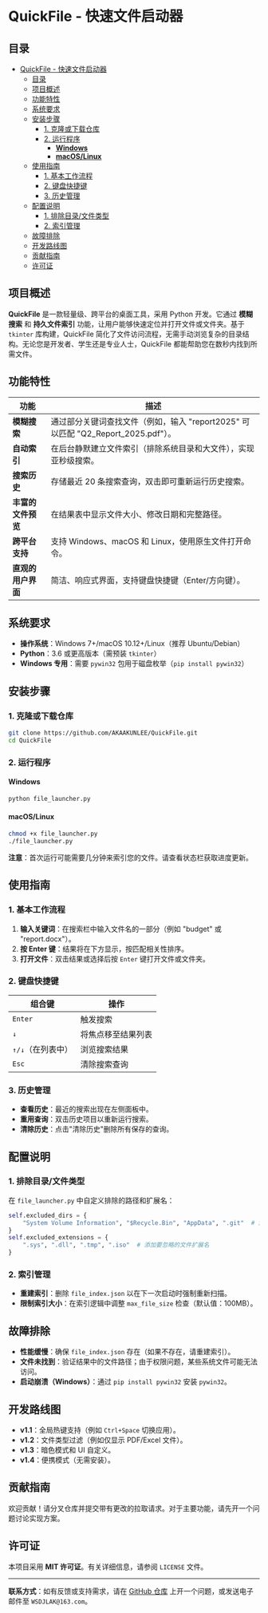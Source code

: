 # QuickFile - 快速文件启动器

## 目录

- [QuickFile - 快速文件启动器](#quickfile---快速文件启动器)
  - [目录](#目录)
  - [项目概述](#项目概述)
  - [功能特性](#功能特性)
  - [系统要求](#系统要求)
  - [安装步骤](#安装步骤)
    - [1. 克隆或下载仓库](#1-克隆或下载仓库)
    - [2. 运行程序](#2-运行程序)
      - [**Windows**](#windows)
      - [**macOS/Linux**](#macoslinux)
  - [使用指南](#使用指南)
    - [1. 基本工作流程](#1-基本工作流程)
    - [2. 键盘快捷键](#2-键盘快捷键)
    - [3. 历史管理](#3-历史管理)
  - [配置说明](#配置说明)
    - [1. 排除目录/文件类型](#1-排除目录文件类型)
    - [2. 索引管理](#2-索引管理)
  - [故障排除](#故障排除)
  - [开发路线图](#开发路线图)
  - [贡献指南](#贡献指南)
  - [许可证](#许可证)

## 项目概述

**QuickFile** 是一款轻量级、跨平台的桌面工具，采用 Python 开发。它通过 **模糊搜索** 和 **持久文件索引** 功能，让用户能够快速定位并打开文件或文件夹。基于 `tkinter` 库构建，QuickFile 简化了文件访问流程，无需手动浏览复杂的目录结构。无论您是开发者、学生还是专业人士，QuickFile 都能帮助您在数秒内找到所需文件。

## 功能特性

| 功能                     | 描述                                                                              |
| ------------------------ | --------------------------------------------------------------------------------- |
| **模糊搜索**       | 通过部分关键词查找文件（例如，输入 "report2025" 可以匹配 "Q2_Report_2025.pdf"）。 |
| **自动索引**       | 在后台静默建立文件索引（排除系统目录和大文件），实现亚秒级搜索。                  |
| **搜索历史**       | 存储最近 20 条搜索查询，双击即可重新运行历史搜索。                                |
| **丰富的文件预览** | 在结果表中显示文件大小、修改日期和完整路径。                                      |
| **跨平台支持**     | 支持 Windows、macOS 和 Linux，使用原生文件打开命令。                              |
| **直观的用户界面** | 简洁、响应式界面，支持键盘快捷键（Enter/方向键）。                                |

## 系统要求

- **操作系统**：Windows 7+/macOS 10.12+/Linux（推荐 Ubuntu/Debian）
- **Python**：3.6 或更高版本（需预装 `tkinter`）
- **Windows 专用**：需要 `pywin32` 包用于磁盘枚举（`pip install pywin32`）

## 安装步骤

### 1. 克隆或下载仓库

```bash
git clone https://github.com/AKAAKUNLEE/QuickFile.git
cd QuickFile
```

### 2. 运行程序

#### **Windows**

```bash
python file_launcher.py
```

#### **macOS/Linux**

```bash
chmod +x file_launcher.py
./file_launcher.py
```

**注意**：首次运行可能需要几分钟来索引您的文件。请查看状态栏获取进度更新。

## 使用指南

### 1. 基本工作流程

1. **输入关键词**：在搜索栏中输入文件名的一部分（例如 "budget" 或 "report.docx"）。
2. **按 Enter 键**：结果将在下方显示，按匹配相关性排序。
3. **打开文件**：双击结果或选择后按 `Enter` 键打开文件或文件夹。

### 2. 键盘快捷键

| 组合键                | 操作               |
| --------------------- | ------------------ |
| `Enter`             | 触发搜索           |
| `↓`                | 将焦点移至结果列表 |
| `↑/↓`（在列表中） | 浏览搜索结果       |
| `Esc`               | 清除搜索查询       |

### 3. 历史管理

- **查看历史**：最近的搜索出现在左侧面板中。
- **重用查询**：双击历史项目以重新运行搜索。
- **清除历史**：点击"清除历史"删除所有保存的查询。

## 配置说明

### 1. 排除目录/文件类型

在 `file_launcher.py` 中自定义排除的路径和扩展名：

```python
self.excluded_dirs = {
    "System Volume Information", "$Recycle.Bin", "AppData", ".git"  # 添加您的路径
}
self.excluded_extensions = {
    ".sys", ".dll", ".tmp", ".iso"  # 添加要忽略的文件扩展名
}
```

### 2. 索引管理

- **重建索引**：删除 `file_index.json` 以在下一次启动时强制重新扫描。
- **限制索引大小**：在索引逻辑中调整 `max_file_size` 检查（默认值：100MB）。

## 故障排除

- **性能缓慢**：确保 `file_index.json` 存在（如果不存在，请重建索引）。
- **文件未找到**：验证结果中的文件路径；由于权限问题，某些系统文件可能无法访问。
- **启动崩溃（Windows）**：通过 `pip install pywin32` 安装 `pywin32`。

## 开发路线图

- **v1.1**：全局热键支持（例如 `Ctrl+Space` 切换应用）。
- **v1.2**：文件类型过滤（例如仅显示 PDF/Excel 文件）。
- **v1.3**：暗色模式和 UI 自定义。
- **v1.4**：便携模式（无需安装）。

## 贡献指南

欢迎贡献！请分叉仓库并提交带有更改的拉取请求。对于主要功能，请先开一个问题讨论实现方案。

## 许可证

本项目采用 **MIT 许可证**。有关详细信息，请参阅 `LICENSE` 文件。

---

**联系方式**：如有反馈或支持需求，请在 [GitHub 仓库](https://github.com/AKAAKUNLEE/QuickFile.git) 上开一个问题，或发送电子邮件至 `WSDJLAK@163.com`。
